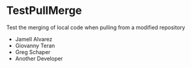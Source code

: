 # TestPullMerge
Test the merging of local code when pulling from a modified repository
* Jamell Alvarez
* Giovanny Teran
* Greg Schaper
* Another Developer
